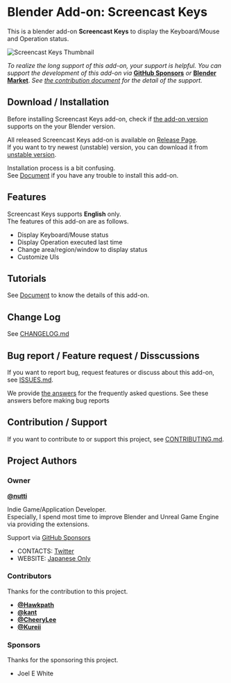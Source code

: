 # Blender Add-on: Screencast Keys

This is a blender add-on **Screencast Keys** to display the Keyboard/Mouse and
Operation status.

![Screencast Keys Thumbnail](docs/images/screencast-keys_thumbnail.png)

*To realize the long support of this add-on, your support is helpful.*
*You can support the development of this add-on via*
**[GitHub Sponsors](https://github.com/sponsors/nutti)** *or*
**[Blender Market](https://blendermarket.com/products/screencast-keys)**.
*See [the contribution document](CONTRIBUTING.md) for the detail of*
*the support.*

## Download / Installation

Before installing Screencast Keys add-on, check if
[the add-on version](docs/installation.md#support-version) supports on the your
Blender version.

All released Screencast Keys add-on is available on
[Release Page](https://github.com/nutti/Screencast-Keys/releases).  
If you want to try newest (unstable) version, you can download it from
[unstable version](https://github.com/nutti/Screencast-Keys/archive/master.zip).

Installation process is a bit confusing.  
See [Document](docs/installation.md) if you have any trouble to install this
add-on.

## Features

Screencast Keys supports **English** only.  
The features of this add-on are as follows.

* Display Keyboard/Mouse status
* Display Operation executed last time
* Change area/region/window to display status
* Customize UIs

## Tutorials

See [Document](docs/tutorial.md) to know the details of this add-on.

## Change Log

See [CHANGELOG.md](CHANGELOG.md)

## Bug report / Feature request / Disscussions

If you want to report bug, request features or discuss about this add-on, see
[ISSUES.md](ISSUES.md).

We provide [the answers](docs/faq.md) for the frequently asked questions.
See these answers before making bug reports

## Contribution / Support

If you want to contribute to or support this project, see
[CONTRIBUTING.md](CONTRIBUTING.md).

## Project Authors

### Owner

[**@nutti**](https://github.com/nutti)

Indie Game/Application Developer.  
Especially, I spend most time to improve Blender and Unreal Game Engine via
providing the extensions.

Support via [GitHub Sponsors](https://github.com/sponsors/nutti)

* CONTACTS: [Twitter](https://twitter.com/nutti__)
* WEBSITE: [Japanese Only](https://colorful-pico.net/)

### Contributors

Thanks for the contribution to this project.

* [**@Hawkpath**](https://github.com/Hawkpath)
* [**@kant**](https://github.com/kant)
* [**@CheeryLee**](https://github.com/CheeryLee)
* [**@Kureii**](https://github.com/Kureii)

### Sponsors

Thanks for the sponsoring this project.

* Joel E White
